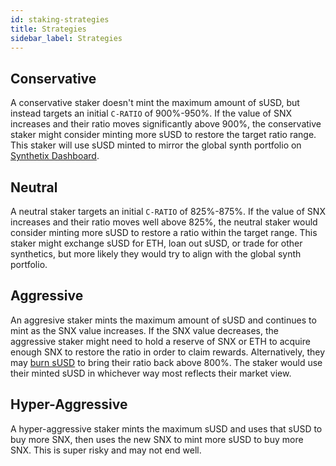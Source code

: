 ```yaml
---
id: staking-strategies
title: Strategies
sidebar_label: Strategies
---
```


## Conservative
A conservative staker doesn't mint the maximum amount of sUSD, but instead targets an initial `C-RATIO` of 900%-950%. If the value of SNX increases and their ratio moves significantly above 900%, the conservative staker might consider minting more sUSD to restore the target ratio range. This staker will use sUSD minted to mirror the global synth portfolio on <a href="https://dashboard.synthetix.io/" class="link" target="_blank">Synthetix Dashboard</a>.

## Neutral
A neutral staker targets an initial `C-RATIO` of 825%-875%. If the value of SNX increases and their ratio moves well above 825%, the neutral staker would consider minting more sUSD to restore a ratio within the target range. This staker might exchange sUSD for ETH, loan out sUSD, or trade for other synthetics, but more likely they would try to align with the global synth portfolio.


## Aggressive
An aggresive staker mints the maximum amount of sUSD and continues to mint as the SNX value increases. If the SNX value decreases, the aggressive staker might need to hold a reserve of SNX or ETH to acquire enough SNX to restore the ratio in order to claim rewards. Alternatively, they may <a href="/docs/transferring-snx#burning-susd" class="link">burn sUSD</a> to bring their ratio back above 800%. The staker would use their minted sUSD in whichever way most reflects their market view. 

## Hyper-Aggressive
A hyper-aggressive staker mints the maximum sUSD and uses that sUSD to buy more SNX, then uses the new SNX to mint more sUSD to buy more SNX. This is super risky and may not end well. 
